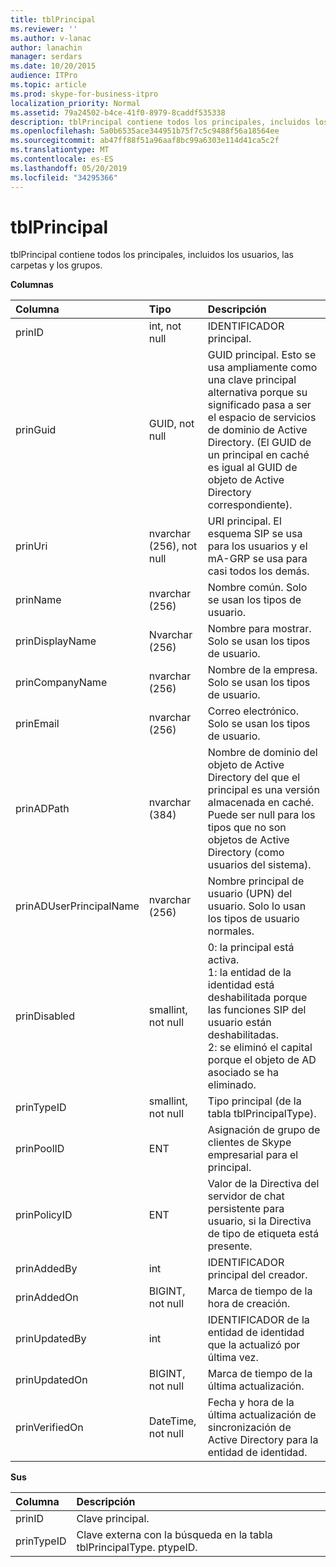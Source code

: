 ```yaml
---
title: tblPrincipal
ms.reviewer: ''
ms.author: v-lanac
author: lanachin
manager: serdars
ms.date: 10/20/2015
audience: ITPro
ms.topic: article
ms.prod: skype-for-business-itpro
localization_priority: Normal
ms.assetid: 79a24502-b4ce-41f0-8979-8caddf535338
description: tblPrincipal contiene todos los principales, incluidos los usuarios, las carpetas y los grupos.
ms.openlocfilehash: 5a0b6535ace344951b75f7c5c9488f56a18564ee
ms.sourcegitcommit: ab47ff88f51a96aaf8bc99a6303e114d41ca5c2f
ms.translationtype: MT
ms.contentlocale: es-ES
ms.lasthandoff: 05/20/2019
ms.locfileid: "34295366"
---
```

# <a name="tblprincipal"></a>tblPrincipal
 
tblPrincipal contiene todos los principales, incluidos los usuarios, las carpetas y los grupos.
  
**Columnas**

|**Columna**|**Tipo**|**Descripción**|
|:-----|:-----|:-----|
|prinID  <br/> |int, not null  <br/> |IDENTIFICADOR principal.  <br/> |
|prinGuid  <br/> |GUID, not null  <br/> |GUID principal. Esto se usa ampliamente como una clave principal alternativa porque su significado pasa a ser el espacio de servicios de dominio de Active Directory. (El GUID de un principal en caché es igual al GUID de objeto de Active Directory correspondiente).  <br/> |
|prinUri  <br/> |nvarchar (256), not null  <br/> |URI principal. El esquema SIP se usa para los usuarios y el mA-GRP se usa para casi todos los demás.  <br/> |
|prinName  <br/> |nvarchar (256)  <br/> |Nombre común. Solo se usan los tipos de usuario.  <br/> |
|prinDisplayName  <br/> |Nvarchar (256)  <br/> |Nombre para mostrar. Solo se usan los tipos de usuario.  <br/> |
|prinCompanyName  <br/> |nvarchar (256)  <br/> |Nombre de la empresa. Solo se usan los tipos de usuario.  <br/> |
|prinEmail  <br/> |nvarchar (256)  <br/> |Correo electrónico. Solo se usan los tipos de usuario.  <br/> |
|prinADPath  <br/> |nvarchar (384)  <br/> |Nombre de dominio del objeto de Active Directory del que el principal es una versión almacenada en caché. Puede ser null para los tipos que no son objetos de Active Directory (como usuarios del sistema).  <br/> |
|prinADUserPrincipalName  <br/> |nvarchar (256)  <br/> |Nombre principal de usuario (UPN) del usuario. Solo lo usan los tipos de usuario normales.  <br/> |
|prinDisabled  <br/> |smallint, not null  <br/> | 0: la principal está activa. <br/>  1: la entidad de la identidad está deshabilitada porque las funciones SIP del usuario están deshabilitadas. <br/>  2: se eliminó el capital porque el objeto de AD asociado se ha eliminado. <br/> |
|prinTypeID  <br/> |smallint, not null  <br/> |Tipo principal (de la tabla tblPrincipalType).  <br/> |
|prinPoolID  <br/> |ENT  <br/> |Asignación de grupo de clientes de Skype empresarial para el principal.  <br/> |
|prinPolicyID  <br/> |ENT  <br/> |Valor de la Directiva del servidor de chat persistente para usuario, si la Directiva de tipo de etiqueta está presente.  <br/> |
|prinAddedBy  <br/> |int  <br/> |IDENTIFICADOR principal del creador.  <br/> |
|prinAddedOn  <br/> |BIGINT, not null  <br/> |Marca de tiempo de la hora de creación.  <br/> |
|prinUpdatedBy  <br/> |int  <br/> |IDENTIFICADOR de la entidad de identidad que la actualizó por última vez.  <br/> |
|prinUpdatedOn  <br/> |BIGINT, not null  <br/> |Marca de tiempo de la última actualización.  <br/> |
|prinVerifiedOn  <br/> |DateTime, not null  <br/> |Fecha y hora de la última actualización de sincronización de Active Directory para la entidad de identidad.  <br/> |
   
**Sus**

|**Columna**|**Descripción**|
|:-----|:-----|
|prinID  <br/> |Clave principal.  <br/> |
|prinTypeID  <br/> |Clave externa con la búsqueda en la tabla tblPrincipalType. ptypeID.  <br/> |
   

